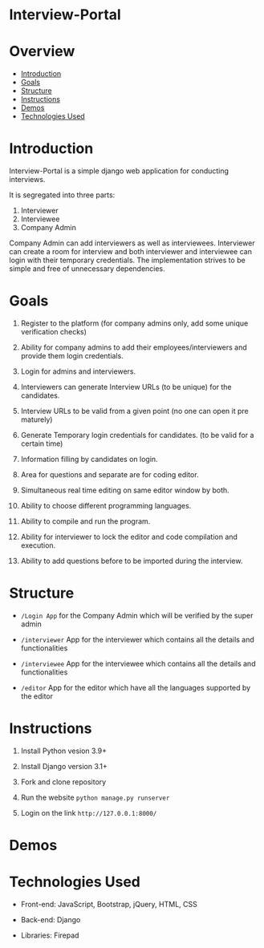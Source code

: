 # Interview-Portal

# Overview
- [Introduction](#introduction)
- [Goals](#goals)
- [Structure](#structure)
- [Instructions](#instructions)
- [Demos](#demos)
- [Technologies Used](#technologies-used)

# Introduction

Interview-Portal is a simple django web application for conducting interviews. 

It is segregated into three parts:
1. Interviewer
2. Interviewee
3. Company Admin

Company Admin can add interviewers as well as interviewees. Interviewer can create a room for interview and both interviewer and interviewee can login with their temporary credentials. The implementation strives to be simple and free of unnecessary dependencies.

# Goals

1. Register to the platform (for company admins only, add some unique verification checks)

2. Ability for company admins to add their employees/interviewers and provide them login credentials.

3. Login for admins and interviewers.

4. Interviewers can generate Interview URLs (to be unique) for the candidates.

5. Interview URLs to be valid from a given point (no one can open it pre maturely)

6. Generate Temporary login credentials for candidates. (to be valid for a certain time)

7. Information filling by candidates on login.

8. Area for questions and separate are for coding editor.

9. Simultaneous real time editing on same editor window by both.

10. Ability to choose different programming languages.

11. Ability to compile and run the program.

12. Ability for interviewer to lock the editor and code compilation and execution.

13. Ability to add questions before to be imported during the interview.

# Structure

- `/Login App` for the Company Admin which will be verified by the super admin

- `/interviewer` App for the interviewer which contains all the details and functionalities

- `/interviewee`  App for the interviewee which contains all the details and functionalities

- `/editor` App for the editor which have all the languages supported by the editor

# Instructions

1. Install Python vesion 3.9+
   
2. Install Django version 3.1+

3. Fork and clone repository

4. Run the website `python manage.py runserver`

5. Login on the link `http://127.0.0.1:8000/`

# Demos

# Technologies Used

- Front-end: JavaScript, Bootstrap, jQuery, HTML, CSS

- Back-end: Django

- Libraries: Firepad
